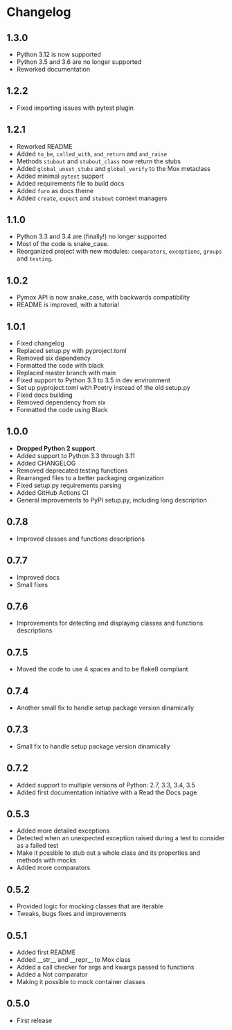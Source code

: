 # Changelog

## 1.3.0

-   Python 3.12 is now supported
-   Python 3.5 and 3.6 are no longer supported
-   Reworked documentation

## 1.2.2

-   Fixed importing issues with pytest plugin

## 1.2.1

-   Reworked README
-   Added `to_be`, `called_with`, `and_return` and `and_raise`
-   Methods `stubout` and `stubout_class` now return the stubs
-   Added `global_unset_stubs` and `global_verify` to the Mox metaclass
-   Added minimal `pytest` support
-   Added requirements file to build docs
-   Added `furo` as docs theme
-   Added `create`, `expect` and `stubout` context managers

## 1.1.0

-   Python 3.3 and 3.4 are (finally!) no longer supported
-   Most of the code is snake_case.
-   Reorganized project with new modules: `comparators`, `exceptions`,
    `groups` and `testing`.

## 1.0.2

-   Pymox API is now snake_case, with backwards compatibility
-   README is improved, with a tutorial

## 1.0.1

-   Fixed changelog
-   Replaced setup.py with pyproject.toml
-   Removed six dependency
-   Formatted the code with black
-   Replaced master branch with main
-   Fixed support to Python 3.3 to 3.5 in dev environment
-   Set up pyproject.toml with Poetry instead of the old setup.py
-   Fixed docs building
-   Removed dependency from six
-   Formatted the code using Black

## 1.0.0

-   **Dropped Python 2 support**
-   Added support to Python 3.3 through 3.11
-   Added CHANGELOG
-   Removed deprecated testing functions
-   Rearranged files to a better packaging organization
-   Fixed setup.py requirements parsing
-   Added GitHub Actions CI
-   General improvements to PyPI setup.py, including long description

## 0.7.8

-   Improved classes and functions descriptions

## 0.7.7

-   Improved docs
-   Small fixes

## 0.7.6

-   Improvements for detecting and displaying classes and functions
    descriptions

## 0.7.5

-   Moved the code to use 4 spaces and to be flake8 compliant

## 0.7.4

-   Another small fix to handle setup package version dinamically

## 0.7.3

-   Small fix to handle setup package version dinamically

## 0.7.2

-   Added support to multiple versions of Python: 2.7, 3.3, 3.4, 3.5
-   Added first documentation initiative with a Read the Docs page

## 0.5.3

-   Added more detailed exceptions
-   Detected when an unexpected exception raised during a test to
    consider as a failed test
-   Make it possible to stub out a whole class and its properties and
    methods with mocks
-   Added more comparators

## 0.5.2

-   Provided logic for mocking classes that are iterable
-   Tweaks, bugs fixes and improvements

## 0.5.1

-   Added first README
-   Added \_\_str\_\_ and \_\_repr\_\_ to Mox class
-   Added a call checker for args and kwargs passed to functions
-   Added a Not comparator
-   Making it possible to mock container classes

## 0.5.0

-   First release
